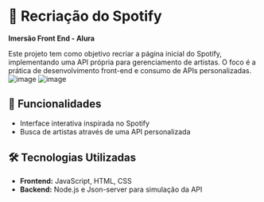 # 🎵 Recriação do Spotify  
**Imersão Front End - Alura**  

Este projeto tem como objetivo recriar a página inicial do Spotify, implementando uma API própria para gerenciamento de artistas. O foco é a prática de desenvolvimento front-end e consumo de APIs personalizadas.  
![image](https://github.com/user-attachments/assets/e774a569-f459-4b8d-a207-3a209002b60c)
![image](https://github.com/user-attachments/assets/0c5bb66f-81f8-4d1d-9565-5ca22cfaa706)

## 🚀 Funcionalidades  
- Interface interativa inspirada no Spotify  
- Busca de artistas através de uma API personalizada  

## 🛠️ Tecnologias Utilizadas  
- **Frontend:** JavaScript, HTML, CSS  
- **Backend:** Node.js e Json-server para simulação da API  
